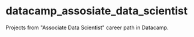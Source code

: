 # datacamp_assosiate_data_scientist
Projects from "Associate Data Scientist" career path in Datacamp.


